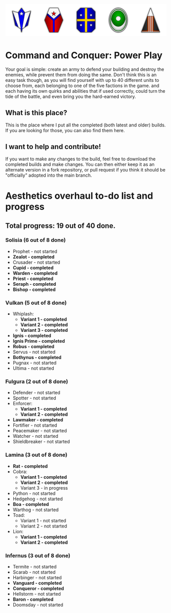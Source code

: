 ![Image](/Emblems.png)

# Command and Conquer: Power Play
Your goal is simple: create an army to defend your building and destroy the enemies, while prevent them from doing the same.
Don't think this is an easy task though, as you will find yourself with up to 40 different units to choose from, each belonging to one of the five factions in the game. and each having its own quirks and abilities that if used correctly, could turn the tide of the battle, and even bring you the hard-earned victory.

## What is this place?
This is the place where I put all the completed (both latest and older) builds. If you are looking for those, you can also find them here.

## I want to help and contribute!
If you want to make any changes to the build, feel free to download the completed builds and make changes. You can then either keep it as an alternate version in a fork repository, or pull request if you think it should be "officially" adopted into the main branch.

# Aesthetics overhaul to-do list and progress
## Total progress: 19 out of 40 done.

### Solisia (6 out of 8 done)
- Prophet - not started
- **Zealot - completed**
- Crusader - not started
- **Cupid - completed**
- **Warden - completed**
- **Priest - completed**
- **Seraph - completed**
- **Bishop - completed**
### Vulkan (5 out of 8 done)
- Whiplash:
  - **Variant 1 - completed**
  - **Variant 2 - completed**
  - **Variant 3 - completed**
- **Ignis - completed**
- **Ignis Prime - completed**
- **Robus - completed**
- Servus - not started
- **Bothynus - completed**
- Pugnax - not started
- Ultima - not started
### Fulgura (2 out of 8 done)
- Defender - not started
- Spotter - not started
- Enforcer:
  - **Variant 1 - completed**
  - **Variant 2 - completed**
- **Lawmaker - completed**
- Fortifier - not started
- Peacemaker - not started
- Watcher - not started
- Shieldbreaker - not started
### Lamina (3 out of 8 done)
- **Rat - completed**
- Cobra:
  - **Variant 1 - completed**
  - **Variant 2 - completed**
  - Variant 3 - in progress
- Python - not started
- Hedgehog - not started
- **Boa - completed**
- Warthog - not started
- Toad:
  - Variant 1 - not started
  - Variant 2 - not started
- Lion:
  - **Variant 1 - completed**
  - **Variant 2 - completed**
### Infernus (3 out of 8 done)
- Termite - not started
- Scarab - not started
- Harbinger - not started
- **Vanguard - completed**
- **Conqueror - completed**
- Hellstorm - not started
- **Baron - completed**
- Doomsday - not started
